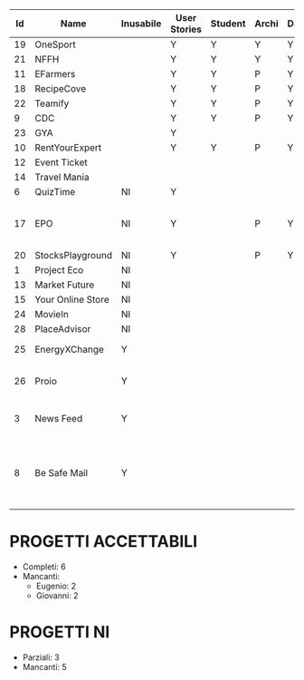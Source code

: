 | Id | Name | Inusabile |User Stories | Student | Archi | DataMetrics | Graph | Editor | Problemi | Completo |
|----|------|--------------|---------|-------|-------------|-------|--------|----------|-----------|------------|
| 19 | OneSport |   | Y | Y | Y | Y | Y | E |  | Y |
| 21 | NFFH |  | Y |Y | Y | Y | Y | G |  | Y |
| 11 | EFarmers |  | Y | Y | P | Y | Y | E |  | Y |
| 18 | RecipeCove |  | Y | Y | P | Y | Y | E |  | Y |
| 22 | Teamify |  | Y | Y | P | Y | Y | E |  | Y |
| 9 | CDC |  | Y | Y | P | Y | Y | G |  | Y |
| 23 | GYA |  | Y |  |  |  |  | G |  | N |
| 10 | RentYourExpert |  | Y | Y | P | Y | Y | E |  | Y |
| 12 | Event Ticket |  |  |  |  |  |  | G |  | N |
| 14 | Travel Mania |  |  |  |  |  |  | E |  | N |
| 6 | QuizTime | NI | Y |  |  |  |  | E |  | P |
| 17 | EPO | NI | Y |  | P | Y | Y | G | Codice student molto strano | P |
| 20 | StocksPlayground | NI | Y |  | P | Y | Y | G |  | P |
| 1 | Project Eco | NI |  |  |  |  |  |  |  |  |
| 13 | Market Future | NI |  |  |  |  |  |  |  |  |
| 15 | Your Online Store | NI |  |  |  |  |  |  |  |  |
| 24 | MovieIn | NI |  |  |  |  |  |  |  |  |
| 28 | PlaceAdvisor | NI |  |  |  |  |  |  |  |
| 25 | EnergyXChange | Y |  |  |  |  |  |  | Troppo basico |  | 
| 26 | Proio | Y |  |  |  |  |  |  | Pessime User stories |  |
| 3 | News Feed | Y |  |  |  |  |  |  | User Stories inusabili |  |
| 8 | Be Safe Mail | Y |  |  |  |  |  |  | DDS, User Stories pessime, progetto inusabile |  |


# PROGETTI ACCETTABILI

- Completi: 6
- Mancanti:
  - Eugenio: 2
  - Giovanni: 2

# PROGETTI NI
- Parziali: 3
- Mancanti: 5
